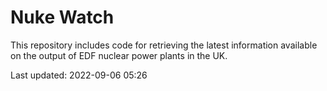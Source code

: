 # Nuke Watch

This repository includes code for retrieving the latest information available on the output of EDF nuclear power plants in the UK.

Last updated: 2022-09-06 05:26